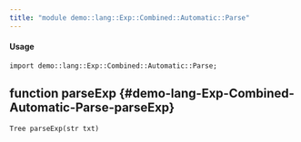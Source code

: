 ```yaml
---
title: "module demo::lang::Exp::Combined::Automatic::Parse"
---
```


#### Usage

`import demo::lang::Exp::Combined::Automatic::Parse;`


## function parseExp {#demo-lang-Exp-Combined-Automatic-Parse-parseExp}

```rascal
Tree parseExp(str txt)

```

